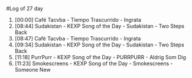 #Log of 27 day

1. [00:00] Café Tacvba - Tiempo Trascurrido - Ingrata
1. [08:44] Sudakistan - KEXP Song of the Day - Sudakistan - Two Steps Back
1. [08:47] Café Tacvba - Tiempo Trascurrido - Ingrata
1. [09:34] Sudakistan - KEXP Song of the Day - Sudakistan - Two Steps Back
1. [11:18] PurrPurr - KEXP Song of the Day - PURRPURR - Aldrig Som Dig
1. [11:23] Smokescreens - KEXP Song of the Day - Smokescreens - Someone New
